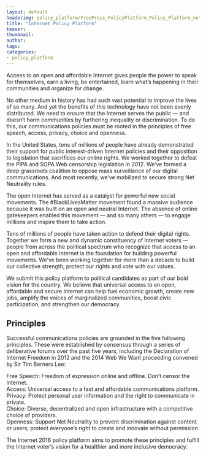 ```yaml
---
layout: default
headerimg: policy_platform/FreePress_PolicyPlatform_Policy_Platform_notext.png
title: "Internet Policy Platform"
teaser:
thumbnail:
author:
tags:
categories:
- policy_platform
---
```

Access to an open and affordable Internet gives people the power to speak for themselves, earn a living, be entertained, learn what’s happening in their communities and organize for change.

No other medium in history has had such vast potential to improve the lives of so many. And yet the benefits of this technology have not been evenly distributed. We need to ensure that the Internet serves the public — and doesn’t harm communities by furthering inequality or discrimination. To do this, our communications policies must be rooted in the principles of free speech, access, privacy, choice and openness.

In the United States, tens of millions of people have already demonstrated their support for public interest-driven Internet policies and their opposition to legislation that sacrifices our online rights. We worked together to defeat the PIPA and SOPA Web censorship legislation in 2012. We’ve formed a deep grassroots coalition to oppose mass surveillance of our digital communications. And most recently, we’ve mobilized to secure strong Net Neutrality rules.

The open Internet has served as a catalyst for powerful new social movements. The #BlackLivesMatter movement found a massive audience because it was built on an open and neutral Internet. The absence of online gatekeepers enabled this movement — and so many others — to engage millions and inspire them to take action.

Tens of millions of people have taken action to defend their digital rights. Together we form a new and dynamic constituency of Internet voters — people from across the political spectrum who recognize that access to an open and affordable Internet is the foundation for building powerful movements. We’ve been working together for more than a decade to build our collective strength, protect our rights and vote with our values.

We submit this policy platform to political candidates as part of our bold vision for the country. We believe that universal access to an open, affordable and secure Internet can help fuel economic growth, create new jobs, amplify the voices of marginalized communities, boost civic participation, and strengthen our democracy.

## Principles

Successful communications policies are grounded in the five following principles. These were established by consensus through a series of deliberative forums over the past five years, including the Declaration of Internet Freedom in 2012 and the 2014 Web We Want proceeding convened by Sir Tim Berners Lee:

  <div class="row">
    <div class="col-sm-2">Free Speech: Freedom of expression online and offline. Don’t censor the Internet.</div>
    <div class="col-sm-2">Access: Universal access to a fast and affordable communications platform.</div>
    <div class="col-sm-2">Privacy: Protect personal user information and the right to communicate in private.</div>
    <div class="col-sm-2">Choice: Diverse, decentralized and open infrastructure with a competitive choice of providers.</div>
    <div class="col-sm-2">Openness: Support Net Neutrality to prevent discrimination against content or users; protect everyone’s right to create and innovate without permission.</div>
  </div>

The Internet 2016 policy platform aims to promote these principles and fulfill the Internet voter’s vision for a healthier and more inclusive democracy.
